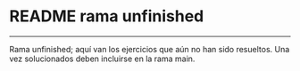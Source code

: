 # README rama unfinished
***
Rama unfinished; aquí van los ejercicios que aún no han sido resueltos.
Una vez solucionados deben incluirse en la rama main.